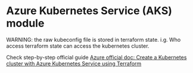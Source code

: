 # Azure Kubernetes Service (AKS) module

WARNING: the raw kubeconfig file is stored in terraform state. i.g. Who access terraform state can access the kubernetes cluster.

Check step-by-step official guide [Azure official doc: Create a Kubernetes cluster with Azure Kubernetes Service using Terraform](https://docs.microsoft.com/zh-tw/azure/developer/terraform/create-k8s-cluster-with-tf-and-aks?WT.mc_id=AZ-MVP-5003985)

